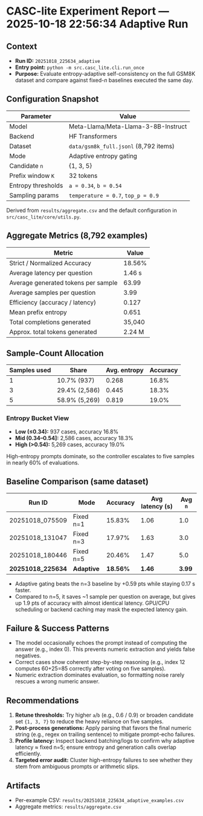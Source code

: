 # CASC-lite Experiment Report — 2025-10-18 22:56:34 Adaptive Run

## Context
- **Run ID:** `20251018_225634_adaptive`
- **Entry point:** `python -m src.casc_lite.cli.run_once`
- **Purpose:** Evaluate entropy-adaptive self-consistency on the full GSM8K dataset and compare against fixed-*n* baselines executed the same day.

## Configuration Snapshot
| Parameter | Value |
| --- | --- |
| Model | Meta-Llama/Meta-Llama-3-8B-Instruct |
| Backend | HF Transformers |
| Dataset | `data/gsm8k_full.jsonl` (8,792 items) |
| Mode | Adaptive entropy gating |
| Candidate `n` | {1, 3, 5} |
| Prefix window `K` | 32 tokens |
| Entropy thresholds | `a = 0.34`, `b = 0.54` |
| Sampling params | `temperature = 0.7`, `top_p = 0.9` |

Derived from `results/aggregate.csv` and the default configuration in `src/casc_lite/core/utils.py`.

## Aggregate Metrics (8,792 examples)
| Metric | Value |
| --- | --- |
| Strict / Normalized Accuracy | 18.56% |
| Average latency per question | 1.46 s |
| Average generated tokens per sample | 63.99 |
| Average samples per question | 3.99 |
| Efficiency (accuracy / latency) | 0.127 |
| Mean prefix entropy | 0.651 |
| Total completions generated | 35,040 |
| Approx. total tokens generated | 2.24 M |

## Sample-Count Allocation
| Samples used | Share | Avg. entropy | Accuracy |
| --- | --- | --- | --- |
| 1 | 10.7% (937) | 0.268 | 16.8% |
| 3 | 29.4% (2,586) | 0.445 | 18.3% |
| 5 | 58.9% (5,269) | 0.819 | 19.0% |

### Entropy Bucket View
- **Low (≤0.34):** 937 cases, accuracy 16.8%
- **Mid (0.34–0.54]:** 2,586 cases, accuracy 18.3%
- **High (>0.54):** 5,269 cases, accuracy 19.0%

High-entropy prompts dominate, so the controller escalates to five samples in nearly 60% of evaluations.

## Baseline Comparison (same dataset)
| Run ID | Mode | Accuracy | Avg latency (s) | Avg `n` |
| --- | --- | --- | --- | --- |
| 20251018_075509 | Fixed n=1 | 15.83% | 1.06 | 1.0 |
| 20251018_131047 | Fixed n=3 | 17.97% | 1.63 | 3.0 |
| 20251018_180446 | Fixed n=5 | 20.46% | 1.47 | 5.0 |
| **20251018_225634** | **Adaptive** | **18.56%** | **1.46** | **3.99** |

- Adaptive gating beats the n=3 baseline by +0.59 pts while staying 0.17 s faster.
- Compared to n=5, it saves ~1 sample per question on average, but gives up 1.9 pts of accuracy with almost identical latency. GPU/CPU scheduling or backend caching may mask the expected latency gain.

## Failure & Success Patterns
- The model occasionally echoes the prompt instead of computing the answer (e.g., index 0). This prevents numeric extraction and yields false negatives.
- Correct cases show coherent step-by-step reasoning (e.g., index 12 computes 60+25=85 correctly after voting on five samples).
- Numeric extraction dominates evaluation, so formatting noise rarely rescues a wrong numeric answer.

## Recommendations
1. **Retune thresholds:** Try higher `a`/`b` (e.g., 0.6 / 0.9) or broaden candidate set `{1, 3, 7}` to reduce the heavy reliance on five samples.
2. **Post-process generations:** Apply parsing that favors the final numeric string (e.g., regex on trailing sentence) to mitigate prompt-echo failures.
3. **Profile latency:** Inspect backend batching/logs to confirm why adaptive latency ≈ fixed n=5; ensure entropy and generation calls overlap efficiently.
4. **Targeted error audit:** Cluster high-entropy failures to see whether they stem from ambiguous prompts or arithmetic slips.

## Artifacts
- Per-example CSV: `results/20251018_225634_adaptive_examples.csv`
- Aggregate metrics: `results/aggregate.csv`

